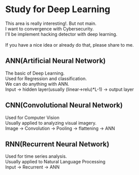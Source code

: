 # Study for Deep Learning
This area is really interesting!. But not main.
<br>I want to convergence with Cybersecurity.
<br>I'll be implement hacking detector with deep learning.
<br>
<br>If you have a nice idea or already do that, please share to me.


## ANN(Artificial Neural Network)
The basic of Deep Learning.
<br> Used for Regression and classification.
<br>We can do anything with ANN.
<br>Input -> hidden layer(usually (linear->relu)\*L-1) -> output layer

## CNN(Convolutional Neural Network)
Used for Computer Vision
<br>Usually applied to analyzing visual imagery.
<br>Image -> Convolution -> Pooling -> flattening -> ANN

## RNN(Recurrent Neural Network)
Used for time series analysis.
<br>Usually applied to Natural Language Processing
<br>Input -> Recurrent -> ANN
